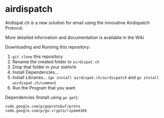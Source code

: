 airdispatch
============

Airdispat.ch is a new solution for email using the innovative Airdispatch Protocol.

More detailed information and documentation is available in the Wiki

Downloading and Running this repository:
  1. `git clone` this repository
  2. Rename the created folder to `airdispat.ch`
  3. Drop that folder in your `$GOPATH`
  4. Install Dependencies...
  5. Install Libraries... (`go install airdispat.ch/airdispatch` and `go install airdispat.ch/common`)
  6. Run the Program that you want


Dependencies (Install using `go get`):

    code.google.com/p/goprotobuf/proto
    code.google.com/p/go.crypto/ripemd160

